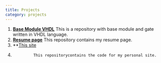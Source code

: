 ```yaml
---
title: Projects
category: projects
---
```


1.  **[Base Module VHDL](https://github.com/simoasnaghi/VHDL_base_module)**
      This is a repository with base module and gate written in VHDL language.
2.  **[Resume page](https://github.com/simoasnaghi/resume)**
			This repository contains my resume page.
3.  **[This site](https://github.com/simoasnaghi/simoasnaghi.github.io/)
4.  			This repositorycontains the code for my personal site.
